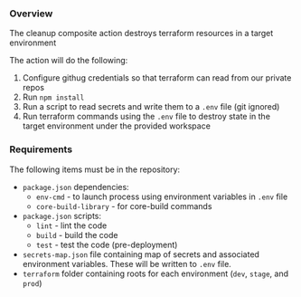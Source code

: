 ### Overview

The cleanup composite action destroys terraform resources in a target environment

The action will do the following:

1. Configure githug credentials so that terraform can read from our private repos
2. Run `npm install`
3. Run a script to read secrets and write them to a `.env` file (git ignored)
4. Run terraform commands using the `.env` file to destroy state in the target environment under the provided workspace

### Requirements

The following items must be in the repository:

* `package.json` dependencies:
  * `env-cmd` - to launch process using environment variables in `.env` file
  * `core-build-library` - for core-build commands
* `package.json` scripts:
  * `lint` - lint the code
  * `build` - build the code
  * `test` - test the code (pre-deployment)
* `secrets-map.json` file containing map of secrets and associated environment variables. These will be written to `.env` file.
* `terraform` folder containing roots for each environment (`dev`, `stage`, and `prod`)
